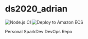 # ds2020_adrian 
![Node.js CI](https://github.com/SparkDevTeams/ds2020_adrian/workflows/Node.js%20CI/badge.svg)
![Deploy to Amazon ECS](https://github.com/SparkDevTeams/ds2020_adrian/workflows/Deploy%20to%20Amazon%20ECS/badge.svg)

Personal SparkDev DevOps Repo 
